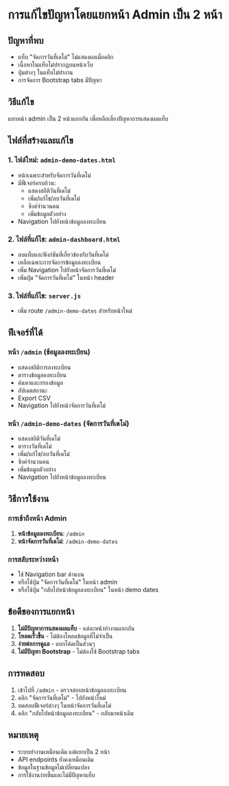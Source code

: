 # การแก้ไขปัญหาโดยแยกหน้า Admin เป็น 2 หน้า

## ปัญหาที่พบ
- แท็บ "จัดการวันที่เดโม่" ไม่แสดงผลเมื่อคลิก
- เนื้อหาในแท็บไม่ปรากฏบนหน้าเว็บ
- ปุ่มต่างๆ ในแท็บไม่ทำงาน
- การจัดการ Bootstrap tabs มีปัญหา

## วิธีแก้ไข
แยกหน้า admin เป็น 2 หน้าแยกกัน เพื่อหลีกเลี่ยงปัญหาการแสดงผลแท็บ

## ไฟล์ที่สร้างและแก้ไข

### 1. ไฟล์ใหม่: `admin-demo-dates.html`
- หน้าเฉพาะสำหรับจัดการวันที่เดโม่
- มีฟีเจอร์ครบถ้วน:
  - แสดงสถิติวันที่เดโม่
  - เพิ่ม/แก้ไข/ลบวันที่เดโม่
  - ซิงค์จำนวนคน
  - เพิ่มข้อมูลตัวอย่าง
- Navigation ไปยังหน้าข้อมูลลงทะเบียน

### 2. ไฟล์ที่แก้ไข: `admin-dashboard.html`
- ลบแท็บและฟังก์ชันที่เกี่ยวข้องกับวันที่เดโม่
- เหลือเฉพาะการจัดการข้อมูลลงทะเบียน
- เพิ่ม Navigation ไปยังหน้าจัดการวันที่เดโม่
- เพิ่มปุ่ม "จัดการวันที่เดโม่" ในหน้า header

### 3. ไฟล์ที่แก้ไข: `server.js`
- เพิ่ม route `/admin-demo-dates` สำหรับหน้าใหม่

## ฟีเจอร์ที่ได้

### หน้า `/admin` (ข้อมูลลงทะเบียน)
- แสดงสถิติการลงทะเบียน
- ตารางข้อมูลลงทะเบียน
- ค้นหาและกรองข้อมูล
- อัปเดตสถานะ
- Export CSV
- Navigation ไปยังหน้าจัดการวันที่เดโม่

### หน้า `/admin-demo-dates` (จัดการวันที่เดโม่)
- แสดงสถิติวันที่เดโม่
- ตารางวันที่เดโม่
- เพิ่ม/แก้ไข/ลบวันที่เดโม่
- ซิงค์จำนวนคน
- เพิ่มข้อมูลตัวอย่าง
- Navigation ไปยังหน้าข้อมูลลงทะเบียน

## วิธีการใช้งาน

### การเข้าถึงหน้า Admin
1. **หน้าข้อมูลลงทะเบียน**: `/admin`
2. **หน้าจัดการวันที่เดโม่**: `/admin-demo-dates`

### การสลับระหว่างหน้า
- ใช้ Navigation bar ด้านบน
- หรือใช้ปุ่ม "จัดการวันที่เดโม่" ในหน้า admin
- หรือใช้ปุ่ม "กลับไปหน้าข้อมูลลงทะเบียน" ในหน้า demo dates

## ข้อดีของการแยกหน้า
1. **ไม่มีปัญหาการแสดงผลแท็บ** - แต่ละหน้าทำงานแยกกัน
2. **โหลดเร็วขึ้น** - ไม่ต้องโหลดข้อมูลที่ไม่จำเป็น
3. **ง่ายต่อการดูแล** - แยกโค้ดเป็นส่วนๆ
4. **ไม่มีปัญหา Bootstrap** - ไม่ต้องใช้ Bootstrap tabs

## การทดสอบ
1. เข้าไปที่ `/admin` - ตรวจสอบหน้าข้อมูลลงทะเบียน
2. คลิก "จัดการวันที่เดโม่" - ไปยังหน้าใหม่
3. ทดสอบฟีเจอร์ต่างๆ ในหน้าจัดการวันที่เดโม่
4. คลิก "กลับไปหน้าข้อมูลลงทะเบียน" - กลับมาหน้าเดิม

## หมายเหตุ
- ระบบทำงานเหมือนเดิม แต่แยกเป็น 2 หน้า
- API endpoints ยังคงเหมือนเดิม
- ข้อมูลในฐานข้อมูลไม่เปลี่ยนแปลง
- การใช้งานง่ายขึ้นและไม่มีปัญหาแท็บ
